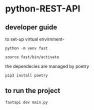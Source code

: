 # python-REST-API


## developer guide
to set-up virtual envirnment-

`python -m venv fast`

`source fast/bin/activate`



the dependecies are managed by poetry

`pip3 install poetry`


## to run the project

`fastapi dev main.py`